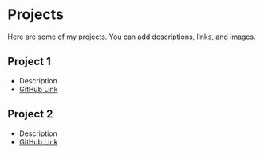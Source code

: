 # Projects

Here are some of my projects. You can add descriptions, links, and images.

## Project 1
- Description
- [GitHub Link](https://github.com/yourusername/project1)

## Project 2
- Description
- [GitHub Link](https://github.com/yourusername/project2)
